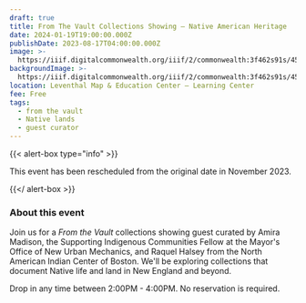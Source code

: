```yaml
---
draft: true
title: From The Vault Collections Showing — Native American Heritage
date: 2024-01-19T19:00:00.000Z
publishDate: 2023-08-17T04:00:00.000Z
image: >-
  https://iiif.digitalcommonwealth.org/iiif/2/commonwealth:3f462s91s/4503,4787,1962,776/,1200/0/default.jpg
backgroundImage: >-
  https://iiif.digitalcommonwealth.org/iiif/2/commonwealth:3f462s91s/4503,4787,1962,776/,1200/0/default.jpg
location: Leventhal Map & Education Center – Learning Center
fee: Free
tags:
  - from the vault
  - Native lands
  - guest curator
---
```


{{< alert-box type="info" >}}

This event has been rescheduled from the original date in November 2023. 

{{</ alert-box >}}

### About this event

Join us for a *From the Vault* collections showing guest curated by Amira Madison, the Supporting Indigenous Communities Fellow at the Mayor's Office of New Urban Mechanics, and Raquel Halsey from the North American Indian Center of Boston. We'll be exploring collections that document Native life and land in New England and beyond.

Drop in any time between 2:00PM - 4:00PM. No reservation is required.
